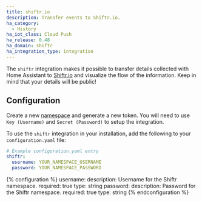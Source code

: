 ```yaml
---
title: shiftr.io
description: Transfer events to Shiftr.io.
ha_category:
  - History
ha_iot_class: Cloud Push
ha_release: 0.48
ha_domain: shiftr
ha_integration_type: integration
---
```


The `shiftr` integration makes it possible to transfer details collected with Home Assistant to [Shiftr.io](https://shiftr.io) and visualize the flow of the information. Keep in mind that your details will be public!

## Configuration

Create a new [namespace](https://shiftr.io/new) and generate a new token. You will need to use `Key (Username)` and `Secret (Password)` to setup the integration.

To use the `shiftr` integration in your installation, add the following to your `configuration.yaml` file:

```yaml
# Example configuration.yaml entry
shiftr:
  username: YOUR_NAMESPACE_USERNAME
  password: YOUR_NAMESPACE_PASSWORD
```

{% configuration %}
username:
  description: Username for the Shiftr namespace.
  required: true
  type: string
password:
  description: Password for the Shiftr namespace.
  required: true
  type: string
{% endconfiguration %}
